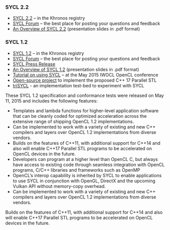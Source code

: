 ### SYCL 2.2

*   [SYCL 2.2](https://www.khronos.org/registry/sycl) – in the Khronos registry
*   [SYCL Forum](https://www.khronos.org/sycl/sycl_feedback_forum) – the best place for posting your questions and feedback
*   [An Overview of SYCL 2.2](https://www.khronos.org/assets/uploads/developers/library/2015-iwocl/Khronos-SYCL-May15.pdf) (presentation slides in .pdf format)

### SYCL 1.2

*   [SYCL 1.2](https://www.khronos.org/registry/sycl) – in the Khronos registry
*   [SYCL Forum](https://www.khronos.org/sycl/sycl_feedback_forum) – the best place for posting your questions and feedback
*   [SYCL Press Release](https://www.khronos.org/news/press/khronos-releases-sycl-1.2-final-specification-c-single-source-heterogeneous)
*   [An Overview of SYCL 1.2](https://www.khronos.org/assets/uploads/developers/library/2015-iwocl/Khronos-SYCL-May15.pdf) (presentation slides in .pdf format)
*   [Tutorial on using SYCL](http://codeplaysoftware.github.io/iwocl2015/) – at the May 2015 IWOCL OpenCL conference
*   [Open-source project](https://github.com/KhronosGroup/SyclParallelSTL) to implement the proposed C++ 17 Parallel STL
*   [triSYCL](https://github.com/amd/triSYCL) - an implementation test-bed to experiment with SYCL

These SYCL 1.2 specification and conformance tests were released on May 11, 2015 and includes the following features:

*   Templates and lambda functions for higher-level application software that can be cleanly coded for optimized acceleration across the extensive range of shipping OpenCL 1.2 implementations.  
*   Can be implemented to work with a variety of existing and new C++ compilers and layers over OpenCL 1.2 implementations from diverse vendors. 
*   Builds on the features of C++11, with additional support for C++14 and also will enable C++17 Parallel STL programs to be accelerated on OpenCL devices in the future.  
*   Developers can program at a higher level than OpenCL C, but always have access to existing code through seamless integration with OpenCL programs, C/C++ libraries and frameworks such as OpenMP
*   OpenCL’s interop capability is inherited by SYCL to enable applications to use SYCL in conjunction with OpenGL, DirectX and the upcoming Vulkan API without memory-copy overhead. 
*   Can be implemented to work with a variety of existing and new C++ compilers and layers over OpenCL 1.2 implementations from diverse vendors. 

Builds on the features of C++11, with additional support for C++14 and also will enable C++17 Parallel STL programs to be accelerated on OpenCL devices in the future.